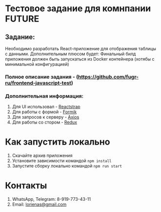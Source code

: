 # Тестовое задание для комнпании FUTURE

## Задание:

Необходимо разработать React-приложение для отображения таблицы с данными. Дополнительным плюсом будет: Финальный билд приложения должен быть запускаться из Docker контейнера (хотябы с минимальной конфигурацией)

### Полное описание задания - (https://github.com/fugr-ru/frontend-javascript-test)

### Дополнительная информация:
1. Для UI использовал - [Reactstrap](https://reactstrap.github.io/)
2. Для работы с формой - [Formik](https://formik.org/)
3. Для запросов к серверу - [Axios](https://github.com/axios/axios)
4. Для работы со стором - [Redux](https://react-redux.js.org/)

# Как запустить локально

1. Скачайте архив приложения
2. Установите зависимости командой ``npm install``
3. Запустите сборку локально командой ``npm run start``

# Контакты
1. WhatsApp, Telegram: 8-919-773-43-11
2. Email: lorienas@gmail.com
